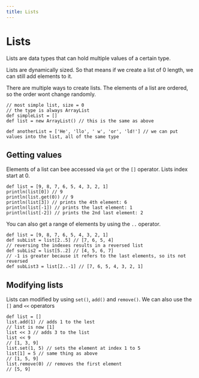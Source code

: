 ```yaml
---
title: Lists
---
```


# Lists

Lists are data types that can hold multiple values of a certain type.

Lists are dynamically sized. So that means if we create a list of 0 length, we can still add elements to it.

There are multiple ways to create lists. The elements of a list are ordered, so the order wont change randomly.

```groovy:no-line-numbers
// most simple list, size = 0
// the type is always ArrayList
def simpleList = []
def list = new ArrayList() // this is the same as above

def anotherList = ['He', 'llo', ' w', 'or', 'ld!'] // we can put values into the list, all of the same type
```

## Getting values

Elements of a list can bee accessed via `get` or the `[]` operator.
Lists index start at 0.

```groovy:no-line-numbers
def list = [9, 8, 7, 6, 5, 4, 3, 2, 1]
println(list[0]) // 9
println(list.get(0)) // 9
println(list[3]) // prints the 4th element: 6
println(list[-1]) // prints the last element: 1
println(list[-2]) // prints the 2nd last element: 2
```

You can also get a range of elements by using the `..` operator.

```groovy:no-line-numbers
def list = [9, 8, 7, 6, 5, 4, 3, 2, 1]
def subList = list[2..5] // [7, 6, 5, 4]
// reversing the indexes results in a reversed list
def subLis2 = list[5..2] // [4, 5, 6, 7]
// -1 is greater because it refers to the last elements, so its not reversed
def subList3 = list[2..-1] // [7, 6, 5, 4, 3, 2, 1]
```

## Modifying lists

Lists can modified by using `set()`, `add()` and `remove()`.
We can also use the `[]` and `<<` operators

```groovy:no-line-numbers
def list = []
list.add(1) // adds 1 to the lest
// list is now [1]
list << 3 // adds 3 to the list
list << 9
// [1, 3, 9]
list.set(1, 5) // sets the element at index 1 to 5
list[1] = 5 // same thing as above
// [1, 5, 9]
list.remove(0) // removes the first element
// [5, 9]
```
